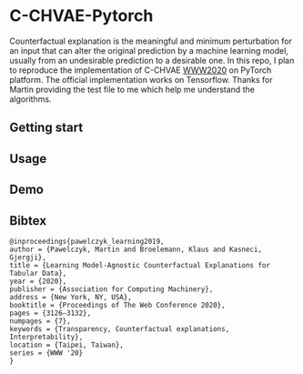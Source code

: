 # C-CHVAE-Pytorch

Counterfactual explanation is the meaningful and minimum perturbation for an input that can alter the original prediction by a machine learning model, usually from an undesirable prediction to a desirable one. In this repo, I plan to reproduce the implementation of C-CHVAE [WWW2020](https://github.com/MartinPawel/c-chvae) on PyTorch platform. The official implementation works on Tensorflow.  Thanks for Martin providing the test file to me which help me understand the algorithms.

## Getting start


## Usage


## Demo


## Bibtex
```
@inproceedings{pawelczyk_learning2019,
author = {Pawelczyk, Martin and Broelemann, Klaus and Kasneci, Gjergji},
title = {Learning Model-Agnostic Counterfactual Explanations for Tabular Data},
year = {2020},
publisher = {Association for Computing Machinery},
address = {New York, NY, USA},
booktitle = {Proceedings of The Web Conference 2020},
pages = {3126–3132},
numpages = {7},
keywords = {Transparency, Counterfactual explanations, Interpretability},
location = {Taipei, Taiwan},
series = {WWW '20}
}
```
